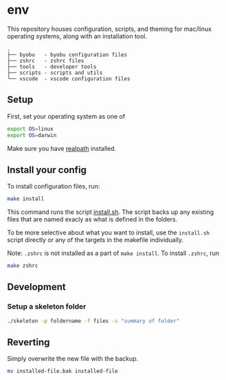 # env

This repository houses configuration, scripts, and theming
for mac/linux operating systems, along with an installation
tool.

```tree
.
├── byobu   - byobu configuration files
├── zshrc   - zshrc files
├── tools   - developer tools
├── scripts - scripts and utils
└── vscode  - vscode configuration files
```

## Setup

First, set your operating system as one of

```bash
export OS=linux
export OS=darwin
```

Make sure you have [realpath](https://man7.org/linux/man-pages/man3/realpath.3.html)
installed.

## Install your config

To install configuration files, run:

```bash
make install
```

This command runs the script
[install.sh](./tools/install.sh). The script
backs up any existing files that
are named exacly as what is defined in the folders.

To be more selective about what you want to install,
use the `install.sh` script directly or any of the targets
in the makefile individually.

Note: `.zshrc` is not installed as a part of
`make install`. To install `.zshrc`, run

```bash
make zshrc
```

## Development

### Setup a skeleton folder

```bash
./skeleton -p foldername -f files -s "summary of folder"
```

## Reverting

Simply overwrite the new file with the backup.

```bash
mv installed-file.bak installed-file
```
